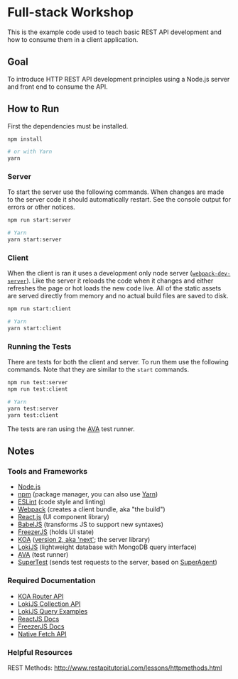 
# Full-stack Workshop

This is the example code used to teach basic REST API development and how to
consume them in a client application.

## Goal

To introduce HTTP REST API development principles using a Node.js server and
front end to consume the API.

## How to Run

First the dependencies must be installed.

```sh
npm install

# or with Yarn
yarn
```

### Server

To start the server use the following commands. When changes are made to the
server code it should automatically restart. See the console output for errors
or other notices.

```sh
npm run start:server

# Yarn
yarn start:server
```

### Client

When the client is ran it uses a development only node server
([`webpack-dev-server`](https://www.npmjs.com/package/webpack-dev-server)). Like
the server it reloads the code when it changes and either refreshes the page or
hot loads the new code live. All of the static assets are served directly from
memory and no actual build files are saved to disk.

```sh
npm run start:client

# Yarn
yarn start:client
```

### Running the Tests

There are tests for both the client and server. To run them use the following
commands. Note that they are similar to the `start` commands.

```sh
npm run test:server
npm run test:client

# Yarn
yarn test:server
yarn test:client
```

The tests are ran using the [AVA](https://github.com/avajs/ava) test runner.

## Notes

### Tools and Frameworks

- [Node.js](https://nodejs.org/en/)
- [npm](https://www.npmjs.com/) (package manager, you can also use
  [Yarn](https://yarnpkg.com/))
- [ESLint](http://eslint.org/) (code style and linting)
- [Webpack](https://webpack.js.org/) (creates a client bundle, aka "the build")
- [React.js](https://facebook.github.io/react/) (UI component library)
- [BabelJS](https://babeljs.io/) (transforms JS to support new syntaxes)
- [FreezerJS](https://github.com/arqex/freezer) (holds UI state)
- [KOA](http://koajs.com/) ([version 2, aka 'next'](https://github.com/koajs/koa/blob/v2.x);
  the server library)
- [LokiJS](http://lokijs.org/) (lightweight database with MongoDB query
  interface)
- [AVA](https://github.com/avajs/ava) (test runner)
- [SuperTest](https://github.com/visionmedia/supertest) (sends test requests to
  the server, based on [SuperAgent](https://github.com/visionmedia/superagent))

### Required Documentation

- [KOA Router API](https://github.com/alexmingoia/koa-router)
- [LokiJS Collection API](https://rawgit.com/techfort/LokiJS/master/jsdoc/Collection.html)
- [LokiJS Query Examples](https://github.com/techfort/LokiJS/wiki/Query-Examples)
- [ReactJS Docs](https://facebook.github.io/react/docs/components-and-props.html)
- [FreezerJS Docs]([FreezerJS](https://github.com/arqex/freezer))
- [Native Fetch API](https://developer.mozilla.org/en-US/docs/Web/API/WindowOrWorkerGlobalScope/fetch)

### Helpful Resources

REST Methods: http://www.restapitutorial.com/lessons/httpmethods.html
